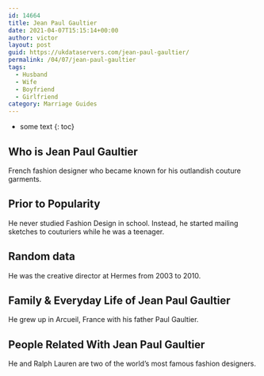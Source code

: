 ```yaml
---
id: 14664
title: Jean Paul Gaultier
date: 2021-04-07T15:15:14+00:00
author: victor
layout: post
guid: https://ukdataservers.com/jean-paul-gaultier/
permalink: /04/07/jean-paul-gaultier
tags:
  - Husband
  - Wife
  - Boyfriend
  - Girlfriend
category: Marriage Guides
---
```


* some text
{: toc}

## Who is Jean Paul Gaultier



French fashion designer who became known for his outlandish couture garments.

                                
## Prior to Popularity



He never studied Fashion Design in school. Instead, he started mailing sketches to couturiers while he was a teenager.

                                
## Random data



He was the creative director at Hermes from 2003 to 2010.

                                
## Family & Everyday Life of Jean Paul Gaultier



He grew up in Arcueil, France with his father Paul Gaultier.

                                
## People Related With Jean Paul Gaultier



He and Ralph Lauren are two of the world&#8217;s most famous fashion designers.

                
              
            
          
          
          